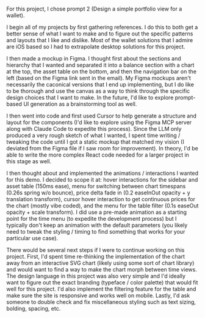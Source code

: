 For this project, I chose prompt 2 (Design a simple portfolio view for a wallet). 

I begin all of my projects by first gathering references. I do this to both get a better sense of what I want to make and to figure out the specific patterns and layouts that I like and dislike. Most of the wallet solutions that I admire are iOS based so I had to extrapolate desktop solutions for this project.

I then made a mockup in Figma. I thought first about the sections and hierarchy that I wanted and separated it into a balance section with a chart at the top, the asset table on the bottom, and then the navigation bar on the left (based on the Figma link sent in the email). My Figma mockups aren't necessarily the caconical versions that I end up implementing, but I do like to be thorough and use the canvas as a way to think through the specific design choices that I want to make. In the future, I'd like to explore prompt-based UI generation as a brainstorming tool as well. 

I then went into code and first used Cursor to help generate a structure and layout for the components (I'd like to explore using the Figma MCP server along with Claude Code to expedite this process). Since the LLM only produced a very rough sketch of what I wanted, I spent time writing / tweaking the code until I got a static mockup that matched my vision (I deviated from the Figma file if I saw room for improvement). In theory, I'd be able to write the more complex React code needed for a larger project in this stage as well.

I then thought about and implemented the animations / interactions I wanted for this demo. I decided to scope it at: hover interactions for the sidebar and asset table (150ms ease), menu for switching between chart timespans (0.26s spring w/o bounce), price delta fade in (0.2 easeInOut opacity + y translation transform), cursor hover interaction to get continuous prices for the chart (mostly vibe coded), and the menu for the table filter (0.1s easeOut opacity + scale transform). I did use a pre-made animation as a starting point for the time menu (to expedite the development process) but I typically don't keep an animation with the default parameters (you likely need to tweak the styling / timing to find something that works for your particular use case).

There would be several next steps if I were to continue working on this project. First, I'd spent time re-thinking the implementation of the chart away from an interactive SVG chart (likely using some sort of chart library) and would want to find a way to make the chart morph between time views. The design language in this project was also very simple and I'd ideally want to figure out the exact branding (typeface / color palette) that would fit well for this project. I'd also implement the filtering feature for the table and make sure the site is responsive and works well on mobile. Lastly, I'd ask someone to double check and fix miscellaneous styling such as text sizing, bolding, spacing, etc.